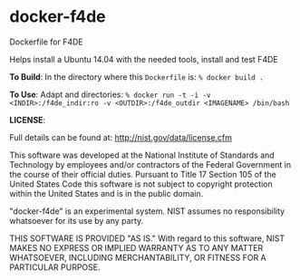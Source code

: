 # docker-f4de
Dockerfile for F4DE

Helps install a Ubuntu 14.04 with the needed tools, install and test F4DE

**To Build**:
In the directory where this `Dockerfile` is:
`% docker build .`

**To Use**:
Adapt <IMAGENAME> and directories:
`% docker run -t -i -v <INDIR>:/f4de_indir:ro -v <OUTDIR>:/f4de_outdir <IMAGENAME> /bin/bash`

**LICENSE**:

Full details can be found at: http://nist.gov/data/license.cfm

This software was developed at the National Institute of Standards and Technology by employees and/or contractors of the Federal Government in the course of their official duties.
Pursuant to Title 17 Section 105 of the United States Code this software is not subject to copyright protection within the United States and is in the public domain.

"docker-f4de" is an experimental system.
NIST assumes no responsibility whatsoever for its use by any party.

THIS SOFTWARE IS PROVIDED "AS IS."  With regard to this software, NIST MAKES NO EXPRESS OR IMPLIED WARRANTY AS TO ANY MATTER WHATSOEVER, INCLUDING MERCHANTABILITY, OR FITNESS FOR A PARTICULAR PURPOSE.